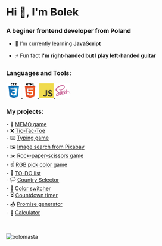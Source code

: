 <h1>Hi 👋, I'm Bolek</h1>
<h3>A beginer frontend developer from Poland</h3>

- 🌱 I’m currently learning **JavaScript**

- ⚡ Fun fact **I'm right-handed but I play left-handed guitar**



<h3 align="left">Languages and Tools:</h3>
<p align="left"> <a href="https://www.w3schools.com/css/" target="_blank" rel="noreferrer"> <img src="https://raw.githubusercontent.com/devicons/devicon/master/icons/css3/css3-original-wordmark.svg" alt="css3" width="40" height="40"/> </a> <a href="https://www.w3.org/html/" target="_blank" rel="noreferrer"> <img src="https://raw.githubusercontent.com/devicons/devicon/master/icons/html5/html5-original-wordmark.svg" alt="html5" width="40" height="40"/> </a> <a href="https://developer.mozilla.org/en-US/docs/Web/JavaScript" target="_blank" rel="noreferrer"> <img src="https://raw.githubusercontent.com/devicons/devicon/master/icons/javascript/javascript-original.svg" alt="javascript" width="40" height="40"/> </a> <a href="https://sass-lang.com" target="_blank" rel="noreferrer"> <img src="https://raw.githubusercontent.com/devicons/devicon/master/icons/sass/sass-original.svg" alt="sass" width="40" height="40"/> </a> </p> 

<h3 align="left">My projects:</h3>
 - 🎴 <a href="https://bolomasta.github.io/memo-game/" target="_blank">MEMO game </a><br>
 - ❌ <a href="https://bolomasta.github.io/Tic-Tac-Toe/" target="_blank">Tic-Tac-Toe</a> <br>
 - ⌨️ <a href="https://bolomasta.github.io/typing-game/" target="_blank">Typing game </a><br>
 - 🖼️ <a href="https://bolomasta.github.io/goit-js-hw-11/" target="_blank">Image search from Pixabay </a><br>
 - ✂️ <a href="https://bolomasta.github.io/rock-paper-scissors/" target="_blank">Rock-paper-scissors game </a><br>
 - ☝️ <a href="https://bolomasta.github.io/pick-color-game/" target="_blank">RGB pick color game </a><br>
 - 📝 <a href="https://bolomasta.github.io/to-do-list/" target="_blank">TO-DO list </a><br>
 - 🏳️ <a href="https://bolomasta.github.io/goit-js-hw-10/" target="_blank">Country Selector </a><br> 
 - 🌈 <a href="https://bolomasta.github.io/goit-js-hw-09/01-color-switcher.html" target="_blank">Color switcher </a><br>
 - ⏳ <a href="https://bolomasta.github.io/goit-js-hw-09/02-timer.html" target="_blank">Countdown timer </a><br>
 - 📤 <a href="https://bolomasta.github.io/goit-js-hw-09/03-promises.html" target="_blank">Promise generator </a><br>
 - 🧮 <a href="https://bolomasta.github.io/calculator/" target="_blank">Calculator </a><br>

<br>
<br>

<p><img align="left" src="https://github-readme-stats.vercel.app/api/top-langs?username=bolomasta&show_icons=true&theme=gruvbox&locale=en&layout=compact" alt="bolomasta" /></p>


